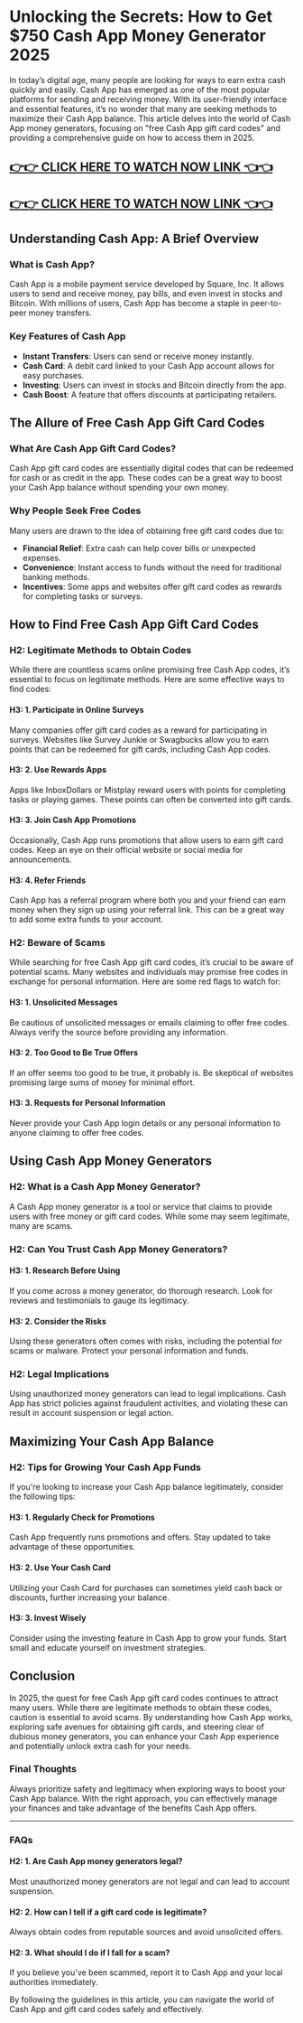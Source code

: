 # Unlocking the Secrets: How to Get $750 Cash App Money Generator 2025

In today’s digital age, many people are looking for ways to earn extra cash quickly and easily. Cash App has emerged as one of the most popular platforms for sending and receiving money. With its user-friendly interface and essential features, it’s no wonder that many are seeking methods to maximize their Cash App balance. This article delves into the world of Cash App money generators, focusing on "free Cash App gift card codes" and providing a comprehensive guide on how to access them in 2025.

[👉👉 CLICK HERE TO WATCH NOW LINK 👈👈](https://todaylink.site/CashApp/)
-
[👉👉 CLICK HERE TO WATCH NOW LINK 👈👈](https://todaylink.site/CashApp/)
-



## Understanding Cash App: A Brief Overview

### What is Cash App?

Cash App is a mobile payment service developed by Square, Inc. It allows users to send and receive money, pay bills, and even invest in stocks and Bitcoin. With millions of users, Cash App has become a staple in peer-to-peer money transfers.

### Key Features of Cash App

- **Instant Transfers**: Users can send or receive money instantly.
- **Cash Card**: A debit card linked to your Cash App account allows for easy purchases.
- **Investing**: Users can invest in stocks and Bitcoin directly from the app.
- **Cash Boost**: A feature that offers discounts at participating retailers.

## The Allure of Free Cash App Gift Card Codes

### What Are Cash App Gift Card Codes?

Cash App gift card codes are essentially digital codes that can be redeemed for cash or as credit in the app. These codes can be a great way to boost your Cash App balance without spending your own money.

### Why People Seek Free Codes

Many users are drawn to the idea of obtaining free gift card codes due to:

- **Financial Relief**: Extra cash can help cover bills or unexpected expenses.
- **Convenience**: Instant access to funds without the need for traditional banking methods.
- **Incentives**: Some apps and websites offer gift card codes as rewards for completing tasks or surveys.

## How to Find Free Cash App Gift Card Codes

### H2: Legitimate Methods to Obtain Codes

While there are countless scams online promising free Cash App codes, it’s essential to focus on legitimate methods. Here are some effective ways to find codes:

#### H3: 1. Participate in Online Surveys

Many companies offer gift card codes as a reward for participating in surveys. Websites like Survey Junkie or Swagbucks allow you to earn points that can be redeemed for gift cards, including Cash App codes.

#### H3: 2. Use Rewards Apps

Apps like InboxDollars or Mistplay reward users with points for completing tasks or playing games. These points can often be converted into gift cards.

#### H3: 3. Join Cash App Promotions

Occasionally, Cash App runs promotions that allow users to earn gift card codes. Keep an eye on their official website or social media for announcements.

#### H3: 4. Refer Friends

Cash App has a referral program where both you and your friend can earn money when they sign up using your referral link. This can be a great way to add some extra funds to your account.

### H2: Beware of Scams

While searching for free Cash App gift card codes, it’s crucial to be aware of potential scams. Many websites and individuals may promise free codes in exchange for personal information. Here are some red flags to watch for:

#### H3: 1. Unsolicited Messages

Be cautious of unsolicited messages or emails claiming to offer free codes. Always verify the source before providing any information.

#### H3: 2. Too Good to Be True Offers

If an offer seems too good to be true, it probably is. Be skeptical of websites promising large sums of money for minimal effort.

#### H3: 3. Requests for Personal Information

Never provide your Cash App login details or any personal information to anyone claiming to offer free codes.

## Using Cash App Money Generators

### H2: What is a Cash App Money Generator?

A Cash App money generator is a tool or service that claims to provide users with free money or gift card codes. While some may seem legitimate, many are scams.

### H2: Can You Trust Cash App Money Generators?

#### H3: 1. Research Before Using

If you come across a money generator, do thorough research. Look for reviews and testimonials to gauge its legitimacy.

#### H3: 2. Consider the Risks

Using these generators often comes with risks, including the potential for scams or malware. Protect your personal information and funds.

### H2: Legal Implications

Using unauthorized money generators can lead to legal implications. Cash App has strict policies against fraudulent activities, and violating these can result in account suspension or legal action.

## Maximizing Your Cash App Balance

### H2: Tips for Growing Your Cash App Funds

If you're looking to increase your Cash App balance legitimately, consider the following tips:

#### H3: 1. Regularly Check for Promotions

Cash App frequently runs promotions and offers. Stay updated to take advantage of these opportunities.

#### H3: 2. Use Your Cash Card

Utilizing your Cash Card for purchases can sometimes yield cash back or discounts, further increasing your balance.

#### H3: 3. Invest Wisely

Consider using the investing feature in Cash App to grow your funds. Start small and educate yourself on investment strategies.

## Conclusion

In 2025, the quest for free Cash App gift card codes continues to attract many users. While there are legitimate methods to obtain these codes, caution is essential to avoid scams. By understanding how Cash App works, exploring safe avenues for obtaining gift cards, and steering clear of dubious money generators, you can enhance your Cash App experience and potentially unlock extra cash for your needs.

### Final Thoughts

Always prioritize safety and legitimacy when exploring ways to boost your Cash App balance. With the right approach, you can effectively manage your finances and take advantage of the benefits Cash App offers.

---

### FAQs

#### H2: 1. Are Cash App money generators legal?

Most unauthorized money generators are not legal and can lead to account suspension.

#### H2: 2. How can I tell if a gift card code is legitimate?

Always obtain codes from reputable sources and avoid unsolicited offers.

#### H2: 3. What should I do if I fall for a scam?

If you believe you've been scammed, report it to Cash App and your local authorities immediately.

By following the guidelines in this article, you can navigate the world of Cash App and gift card codes safely and effectively.
